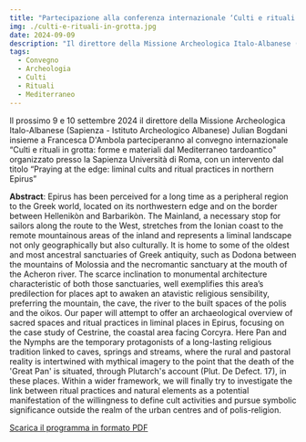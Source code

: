 ```yaml
---
title: "Partecipazione alla conferenza internazionale ‘Culti e rituali in grotta: forme e materiali dal Mediterraneo tardoantico’"
img: ./culti-e-rituali-in-grotta.jpg
date: 2024-09-09
description: "Il direttore della Missione Archeologica Italo-Albanese (Sapienza - Istituto Archeologico Albanese) Julian Bogdani parteciperà al convegno internazionale ‘Culti e rituali in grotta: forme e materiali dal Mediterraneo tardoantico’ presso la Sapienza Università di Roma."
tags:
  - Convegno
  - Archeologia
  - Culti
  - Rituali
  - Mediterraneo
---
```



Il prossimo 9 e 10 settembre 2024 il direttore della Missione Archeologica Italo-Albanese (Sapienza - Istituto Archeologico Albanese) Julian Bogdani insieme a Francesca D'Ambola parteciperanno al convegno internazionale “Culti e rituali in grotta: forme e materiali dal Mediterraneo tardoantico" organizzato presso la Sapienza Università di Roma, con un intervento dal titolo “Praying at the edge: liminal cults and ritual practices in northern Epirus”


**Abstract**:
Epirus has been perceived for a long time as a peripheral region to the Greek world, located on its northwestern edge and on the border between Hellenikòn and Barbarikòn. The Mainland, a necessary stop for sailors along the route to the West, stretches from the Ionian coast to the remote mountainous areas of the inland and represents a liminal landscape not only geographically but also culturally. It is home to some of the oldest and most ancestral sanctuaries of Greek antiquity, such as Dodona between the mountains of Molossia and the necromantic sanctuary at the mouth of the Acheron river. The scarce inclination to monumental architecture characteristic of both those sanctuaries, well exemplifies this area’s predilection for places apt to awaken an atavistic religious sensibility, preferring the mountain, the cave, the river to the built spaces of the polis and the oikos. Our paper will attempt to offer an archaeological overview of sacred spaces and ritual practices in liminal places in Epirus, focusing on the case study of Cestrine, the coastal area facing Corcyra. Here Pan and the Nymphs are the temporary protagonists of a long-lasting religious tradition linked to caves, springs and streams, where the rural and pastoral reality is intertwined with mythical imagery to the point that the death of the 'Great Pan' is situated, through Plutarch's account (Plut. De Defect. 17), in these places. Within a wider framework, we will finally try to investigate the link between ritual practices and natural elements as a potential manifestation of the willingness to define cult activities and pursue symbolic significance outside the realm of the urban centres and of polis-religion.


[Scarica il programma in formato PDF](./programma-abstract-culti-e-rituali-in-grotta.pdf)